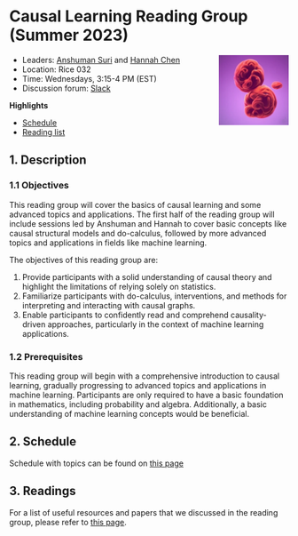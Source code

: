 <!-----
header-includes:
  - \hypersetup{colorlinks=true}
----->

# Causal Learning Reading Group (Summer 2023)

<img style="float: right;" src="files/logo.png"  width="25%" height="25%" alt="Generated using Crayon.AI with prompt 'causal learning'">

- Leaders: [Anshuman Suri](https://anshumansuri.me) and [Hannah Chen](https://hannahxchen.github.io/)
- Location: Rice 032
- Time: Wednesdays, 3:15-4 PM (EST)
- Discussion forum: [Slack](https://join.slack.com/t/slack-xxr1309/shared_invite/zt-1vouao6xg-bh0NsLQqglztr40Y_5ehiw)

**Highlights**

- [Schedule](files/schedule.md)
- [Reading list](files/reading-list.md)

## 1. Description

### 1.1 Objectives

This reading group will cover the basics of causal learning and some advanced topics and applications. The first half of the reading group will include sessions led by Anshuman and Hannah to cover basic concepts like causal structural models and do-calculus, followed by more advanced topics and applications in fields like machine learning.

The objectives of this reading group are:

1. Provide participants with a solid understanding of causal theory and highlight the limitations of relying solely on statistics.
2. Familiarize participants with do-calculus, interventions, and methods for interpreting and interacting with causal graphs.
3. Enable participants to confidently read and comprehend causality-driven approaches, particularly in the context of machine learning applications.

<!-- This course will cover some advanced materials on natural language processing and machine learning. The majority of this course includes presentations of academic papers published on recent top-tier NLP and machine learning conferences.

The objectives of this course is to provide opportunities to

1. understand the recent progress of natural language processing and some related machine learning methods
2. study the reproducibility of deep learning for NLP
3. practice writing and presentation skills -->

### 1.2 Prerequisites

This reading group will begin with a comprehensive introduction to causal learning, gradually progressing to advanced topics and applications in machine learning. Participants are only required to have a basic foundation in mathematics, including probability and algebra. Additionally, a basic understanding of machine learning concepts would be beneficial.

## 2. Schedule

Schedule with topics can be found on [this page](files/schedule.md)

## 3. Readings

For a list of useful resources and papers that we discussed in the reading group, please refer to [this page](files/reading-list.md).
